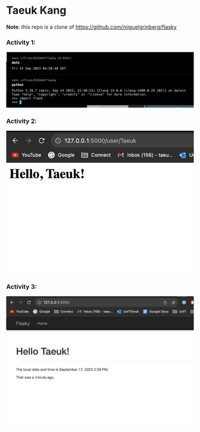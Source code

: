 # Taeuk Kang

**Note**: this repo is a clone of https://github.com/miguelgrinberg/flasky

### Activity 1:

![Screenshot of flask and venv install](/screenshots/activity1.png)

### Activity 2:

![Screenshot of dynamic user route](/screenshots/activity2.png)

### Activity 3:

![Screenshot of Chapter 3](/screenshots/activity3.png)
